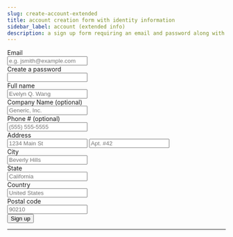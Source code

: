 ```yaml
---
slug: create-account-extended
title: account creation form with identity information
sidebar_label: account (extended info)
description: a sign up form requiring an email and password along with some identity information - it will POST the input values on submit
---
```


<div class="container margin-vert--xl">
  <div class="row">
    <div class="card col col--12 padding--md">
      <form
        class="card__body"
        method="POST"
        action="/account"
      >
        <div class="row">
          <div class="col col--5 margin-bottom--md">
            <label for="email">Email</label>
            <br/>
            <input
              class="col"
              autocomplete="email"
              id="email"
              name="email"
              placeholder="e.g. jsmith@example.com"
              required
              type="text"
            />
          </div>
        </div>
        <div class="row">
          <div class="col col--5 margin-bottom--lg">
            <label for="password">Create a password</label>
            <br/>
            <input
              class="col"
              autocomplete="new-password"
              id="password"
              name="password"
              required
              type="password"
            />
          </div>
        </div>
        <div class="row">
          <div class="col col--6 margin-bottom--md">
            <label for="full-name">Full name</label>
            <br/>
            <input
              class="col"
              type="text"
              id="full-name"
              name="full-name"
              placeholder="Evelyn Q. Wang"
              autocomplete="name"
              required
            />
          </div>
        </div>
        <div class="row">
          <div class="col col--6 margin-bottom--md">
            <label for="company-name">Company Name (optional)</label>
            <br/>
            <input
              class="col"
              type="text"
              id="company-name"
              name="company-name"
              placeholder="Generic, Inc."
              autocomplete="organization"
              required
            />
          </div>
        </div>
        <div class="row">
          <div class="col col--4 margin-bottom--lg">
            <label for="email">Phone # (optional)</label>
            <br/>
            <input
              class="col"
              type="tel"
              id="phone-number"
              name="phone-number"
              placeholder="(555) 555-5555"
              autocomplete="tel"
            />
          </div>
        </div>
        <div class="row margin-bottom--lg">
          <div class="col col--6">
            <label for="address">Address</label>
            <br/>
            <input
              class="col margin-bottom--sm"
              type="text"
              id="address"
              name="address"
              placeholder="1234 Main St"
              autocomplete="address-line1"
              required
            />
            <input
              class="col"
              type="text"
              id="address-ext"
              name="address-ext"
              placeholder="Apt. #42"
              autocomplete="address-line2"
            />
          </div>
        </div>
        <div class="row">
          <div class="col col--5 margin-bottom--md">
            <label for="city">City</label>
            <br/>
            <input
              class="col"
              type="text"
              id="city"
              name="city"
              placeholder="Beverly Hills"
              autocomplete="address-level2"
              required
            />
          </div>
          <div class="col col--4 margin-bottom--md">
            <label for="state">State</label>
            <br/>
            <input
              class="col"
              type="text"
              id="state"
              name="state"
              placeholder="California"
              autocomplete="address-level1"
              required
            />
          </div>
        </div>
        <div class="row">
          <div class="col col--4 margin-bottom--md">
            <label for="country">Country</label>
            <br/>
            <input
              class="col"
              type="text"
              id="country"
              name="country"
              placeholder="United States"
              autocomplete="country"
              required
            />
          </div>
          <div class="col col--2 margin-bottom--lg">
            <label for="postcode">Postal code</label>
            <br/>
            <input
              class="col"
              type="text"
              id="postcode"
              name="postcode"
              placeholder="90210"
              autocomplete="postal-code"
              required
            />
          </div>
        </div>
        <div class="row">
          <div class="col col--3">
            <button type="submit" class="col button button--primary">Sign up</button>
          </div>
        </div>
      </form>
    </div>
  </div>
</div>
<hr/>
